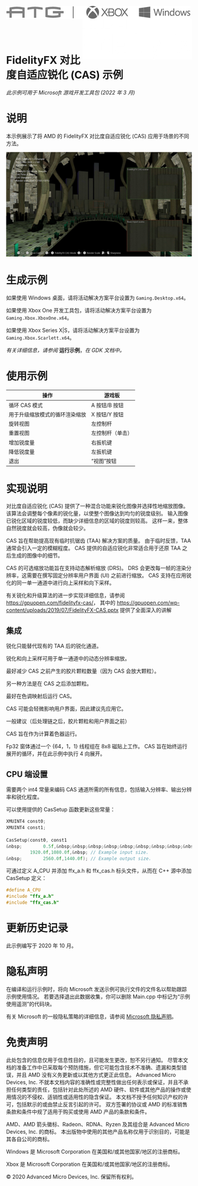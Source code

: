 <img style="float: left" src="./media/image1.png" /><img style="float: right" src="./media/image3.png" /> <br/><br/><br/><br/><br/>

# FidelityFX 对比度自适应锐化 (CAS) 示例

*此示例可用于 Microsoft 游戏开发工具包 (2022 年 3 月)*

# 说明

本示例展示了将 AMD 的 FidelityFX 对比度自适应锐化 (CAS) 应用于场景的不同方法。

![](./media/image4.jpeg)

# 生成示例

如果使用 Windows 桌面，请将活动解决方案平台设置为 `Gaming.Desktop.x64`。

如果使用 Xbox One 开发工具包，请将活动解决方案平台设置为 `Gaming.Xbox.XboxOne.x64`。

如果使用 Xbox Series X|S，请将活动解决方案平台设置为 `Gaming.Xbox.Scarlett.x64`。

*有关详细信息，请参阅* __运行示例__，*在 GDK 文档中。*

# 使用示例

| 操作 | 游戏板 |
|---|---|
| 循环 CAS 模式 | A 按钮/B 按钮 |
| 用于升级缩放模式的循环渲染缩放 | X 按钮/Y 按钮 |
| 旋转视图 | 左控制杆 |
| 重置视图 | 左控制杆（单击） |
| 增加锐度量 | 右扳机键 |
| 降低锐度量 | 左扳机键 |
| 退出 | &ldquo;视图&rdquo;按钮 |

# 实现说明

对比度自适应锐化 (CAS) 提供了一种混合功能来锐化图像并选择性地缩放图像。 该算法会调整每个像素的锐化量，以使整个图像达到均匀的锐度级别。 输入图像已锐化区域的锐度较低，而缺少详细信息的区域的锐度则较高。 这样一来，整体自然锐度就会较高，伪像就会较少。

CAS 旨在帮助提高现有临时抗锯齿 (TAA) 解决方案的质量。 由于临时反馈，TAA 通常会引入一定的模糊程度。 CAS 提供的自适应锐化非常适合用于还原 TAA 之后生成的图像中的细节。

CAS 的可选缩放功能旨在支持动态解析缩放 (DRS)。 DRS 会更改每一帧的渲染分辨率，这需要在撰写固定分辨率用户界面 (UI) 之前进行缩放。 CAS 支持在应用锐化的同一单一通道中进行向上采样和向下采样。

有关锐化和升级算法的进一步实现详细信息，请参阅 <https://gpuopen.com/fidelityfx-cas/>， 其中的 <https://gpuopen.com/wp-content/uploads/2019/07/FidelityFX-CAS.pptx> 提供了全面深入的讲解

## 集成

锐化只能替代现有的 TAA 后的锐化通道。

锐化和向上采样可用于单一通道中的动态分辨率缩放。

最好减少 CAS 之前产生的胶片颗粒数量（因为 CAS 会放大颗粒）。

另一种方法是在 CAS 之后添加颗粒。

最好在色调映射后运行 CAS。

CAS 可能会轻微影响用户界面，因此建议先应用它。

一般建议（后处理链之后，胶片颗粒和用户界面之前）

CAS 旨在作为计算着色器运行。

Fp32 窗体通过一个 {64，1，1} 线程组在 8x8 磁贴上工作。 CAS 旨在始终运行展开的循环，并在此示例中执行 4 向展开。

## CPU 端设置

需要两个 int4 常量来编码 CAS 通道所需的所有信息，包括输入分辨率、输出分辨率和锐化程度。

可以使用提供的 CasSetup 函数更新这些常量：

```cpp
XMUINT4 const0;
XMUINT4 const1;

CasSetup(const0, const1
&nbsp;        0.5f,&nbsp;&nbsp;&nbsp;&nbsp;&nbsp;&nbsp;&nbsp;&nbsp;&nbsp;&nbsp;&nbsp;&nbsp; // **Sharpness tuning knob** (0.0 to 1.0).
         1920.0f,1080.0f,&nbsp; // Example input size.
&nbsp;        2560.0f,1440.0f); // Example output size.
```


可通过定义 A_CPU 并添加 ffx_a.h 和 ffx_cas.h 标头文件，从而在 C++ 源中添加 CasSetup 定义：

```cpp
#define A_CPU
#include "ffx_a.h"
#include "ffx_cas.h"
```


# 更新历史记录

此示例编写于 2020 年 10 月。

# 隐私声明

在编译和运行示例时，将向 Microsoft 发送示例可执行文件的文件名以帮助跟踪示例使用情况。 若要选择退出此数据收集，你可以删除 Main.cpp 中标记为&ldquo;示例使用遥测&rdquo;的代码块。

有关 Microsoft 的一般隐私策略的详细信息，请参阅 [Microsoft 隐私声明](https://privacy.microsoft.com/en-us/privacystatement/)。

# 免责声明

此处包含的信息仅用于信息性目的，且可能发生更改，恕不另行通知。 尽管本文档的准备工作中已采取每个预防措施，但它可能包含技术不准确、遗漏和类型错误，并且 AMD 没有义务更新或以其他方式更正此信息。 Advanced Micro Devices, Inc. 不就本文档内容的准确性或完整性做出任何表示或保证，并且不承担任何类型的责任，包括针对此处所述的 AMD 硬件、软件或其他产品的操作或使用情况的不侵权、适销性或适用性的隐含保证。 本文档不授予任何知识产权的许可，包括默示的或由禁止反言引起的许可。 双方签署的协议或 AMD 的标准销售条款和条件中规了适用于购买或使用 AMD 产品的条款和条件。

AMD、AMD 箭头徽标、Radeon、RDNA、Ryzen 及其组合是 Advanced Micro Devices, Inc. 的商标。 本出版物中使用的其他产品名称仅用于识别目的，可能是其各自公司的商标。

Windows 是 Microsoft Corporation 在美国和/或其他国家/地区的注册商标。

Xbox 是 Microsoft Corporation 在美国和/或其他国家/地区的注册商标。

© 2020 Advanced Micro Devices, Inc. 保留所有权利。


